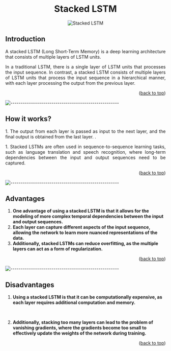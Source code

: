 <a id="readme-top"></a>
<h1 align="center">Stacked LSTM</h1>
<p align="center"> 
  <img src="/1%20Aug'23%20NLP%20Networks/images/satcked_lstm.png" alt="Stacked LSTM" >
</p>
<h2 id="intro">Introduction</h2>
<p align="justify"> 
  A stacked LSTM (Long Short-Term Memory) is a deep learning architecture that consists of multiple layers of LSTM units.
</p>
<p align="justify"> 
   In a traditional LSTM, there is a single layer of LSTM units that processes the input sequence. In contrast, a stacked LSTM consists of multiple layers of LSTM units that process the input sequence in a hierarchical manner, with each layer processing the output from the previous layer.
</p>

<p align="right">(<a href="#readme-top">back to top</a>)</p>

![-----------------------------------------------------](https://raw.githubusercontent.com/andreasbm/readme/master/assets/lines/rainbow.png)
<h2 id="intro">How it works?</h2>
<p align="justify"> 
  1. The output from each layer is passed as input to the next layer, and the final output is obtained from the last layer. .
</p>
<p align="justify"> 
   1. Stacked LSTMs are often used in sequence-to-sequence learning tasks, such as language translation and speech recognition, where long-term dependencies between the input and output sequences need to be captured.
</p>

<p align="right">(<a href="#readme-top">back to top</a>)</p>

![-----------------------------------------------------](https://raw.githubusercontent.com/andreasbm/readme/master/assets/lines/rainbow.png)
<h2 id="pros">Advantages</h2>

1. <b>One advantage of using a stacked LSTM is that it allows for the modeling of more complex temporal dependencies between the input and output sequences.</b>
2. <b>Each layer can capture different aspects of the input sequence, allowing the network to learn more nuanced representations of the data.</b>
3. <b>Additionally, stacked LSTMs can reduce overfitting, as the multiple layers can act as a form of regularization.</b>
   
<p align="right">(<a href="#readme-top">back to top</a>)</p>

![-----------------------------------------------------](https://raw.githubusercontent.com/andreasbm/readme/master/assets/lines/rainbow.png)
<h2 id="pros">Disadvantages</h2>

1. <b>Using a stacked LSTM is that it can be computationally expensive, as each layer requires additional computation and memory.</b>

<br>

2. <b>Additionally, stacking too many layers can lead to the problem of vanishing gradients, where the gradients become too small to effectively update the weights of the network during training.</b>

<p align="right">(<a href="#readme-top">back to top</a>)</p>
